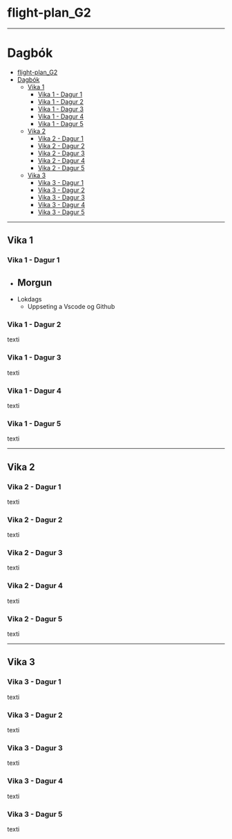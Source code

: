 # flight-plan_G2
-----
# Dagbók
- [flight-plan\_G2](#flight-plan_g2)
- [Dagbók](#dagbók)
  - [Vika 1](#vika-1)
    - [Vika 1 - Dagur 1](#vika-1---dagur-1)
    - [Vika 1 - Dagur 2](#vika-1---dagur-2)
    - [Vika 1 - Dagur 3](#vika-1---dagur-3)
    - [Vika 1 - Dagur 4](#vika-1---dagur-4)
    - [Vika 1 - Dagur 5](#vika-1---dagur-5)
  - [Vika 2](#vika-2)
    - [Vika 2 - Dagur 1](#vika-2---dagur-1)
    - [Vika 2 - Dagur 2](#vika-2---dagur-2)
    - [Vika 2 - Dagur 3](#vika-2---dagur-3)
    - [Vika 2 - Dagur 4](#vika-2---dagur-4)
    - [Vika 2 - Dagur 5](#vika-2---dagur-5)
  - [Vika 3](#vika-3)
    - [Vika 3 - Dagur 1](#vika-3---dagur-1)
    - [Vika 3 - Dagur 2](#vika-3---dagur-2)
    - [Vika 3 - Dagur 3](#vika-3---dagur-3)
    - [Vika 3 - Dagur 4](#vika-3---dagur-4)
    - [Vika 3 - Dagur 5](#vika-3---dagur-5)
    
-----

## Vika 1
### Vika 1 - Dagur 1
- Morgun
  - 
- Lokdags
  - Uppseting a Vscode og Github

### Vika 1 - Dagur 2
texti
### Vika 1 - Dagur 3
texti
### Vika 1 - Dagur 4
texti
### Vika 1 - Dagur 5
texti

-----

## Vika 2
### Vika 2 - Dagur 1
texti
### Vika 2 - Dagur 2
texti
### Vika 2 - Dagur 3
texti
### Vika 2 - Dagur 4
texti
### Vika 2 - Dagur 5
texti

-----

## Vika 3
### Vika 3 - Dagur 1
texti
### Vika 3 - Dagur 2
texti
### Vika 3 - Dagur 3
texti
### Vika 3 - Dagur 4
texti
### Vika 3 - Dagur 5
texti
